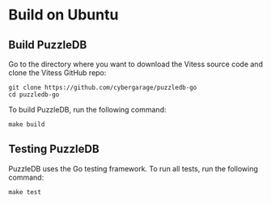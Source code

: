 # Build on Ubuntu

## Build PuzzleDB

Go to the directory where you want to download the Vitess source code and clone the Vitess GitHub repo:

    git clone https://github.com/cybergarage/puzzledb-go
    cd puzzledb-go

To build PuzzleDB, run the following command:

    make build

## Testing PuzzleDB

PuzzleDB uses the Go testing framework. To run all tests, run the following command:

    make test
